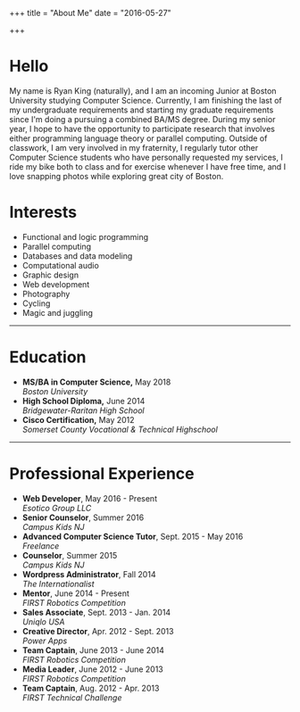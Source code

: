 +++
title = "About Me"
date = "2016-05-27"

+++

# Hello

My name is Ryan King (naturally), and I am an incoming Junior at Boston University studying Computer Science. Currently, I am finishing the last of my undergraduate requirements and starting my graduate requirements since I'm doing a pursuing a combined BA/MS degree. During my senior year, I hope to have the opportunity to participate research that involves either programming language theory or parallel computing. Outside of classwork, I am very involved in my fraternity, I regularly tutor other Computer Science students who have personally requested my services, I ride my bike both to class and for exercise whenever I have free time, and I love snapping photos while exploring great city of Boston.

# Interests

* Functional and logic programming
* Parallel computing
* Databases and data modeling
* Computational audio
* Graphic design
* Web development
* Photography
* Cycling
* Magic and juggling

---

# Education

* **MS/BA in Computer Science,** May 2018  
_Boston University_
* **High School Diploma,** June 2014  
_Bridgewater-Raritan High School_
* **Cisco Certification,** May 2012  
_Somerset County Vocational & Technical Highschool_

---

# Professional Experience

* **Web Developer**, May 2016 - Present  
_Esotico Group LLC_
* **Senior Counselor**, Summer 2016  
_Campus Kids NJ_
* **Advanced Computer Science Tutor**, Sept. 2015 - May 2016  
_Freelance_
* **Counselor**, Summer 2015  
_Campus Kids NJ_
* **Wordpress Administrator**, Fall 2014  
_The Internationalist_
* **Mentor**, June 2014 - Present  
_FIRST Robotics Competition_
* **Sales Associate**, Sept. 2013 - Jan. 2014  
_Uniqlo USA_
* **Creative Director**, Apr. 2012 - Sept. 2013  
_Power Apps_
* **Team Captain**, June 2013 - June 2014  
_FIRST Robotics Competition_
* **Media Leader**, June 2012 - June 2013  
_FIRST Robotics Competition_
* **Team Captain**, Aug. 2012 - Apr. 2013  
_FIRST Technical Challenge_
